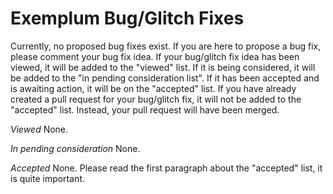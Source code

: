 # Exemplum Bug/Glitch Fixes

  Currently, no proposed bug fixes exist. If you are here to propose a bug fix, please comment your bug fix idea. If your bug/glitch fix idea has been viewed, it will be added to the "viewed" list. If it is being considered, it will be added to the "in pending consideration list". If it has been accepted and is awaiting action, it will be on the "accepted" list. If you have already created a pull request for your bug/glitch fix, it will not be added to the "accepted" list. Instead, your pull request will have been merged.
  
  _Viewed_
  None.
  
  _In pending consideration_
  None.
  
  _Accepted_
  None. Please read the first paragraph about the "accepted" list, it is quite important.

